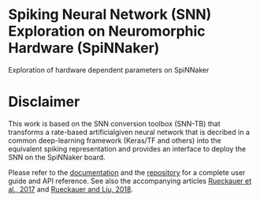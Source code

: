 # Spiking Neural Network (SNN) Exploration on Neuromorphic Hardware (SpiNNaker)
Exploration of hardware dependent parameters on SpiNNaker 

# Disclaimer

This work is based on the SNN conversion toolbox (SNN-TB) that transforms a rate-based
artificialgiven neural network that is decribed in a common deep-learning framework (Keras/TF and others) into the equivalent spiking representation
and provides an interface to deploy the SNN on the SpiNNaker board. 

Please refer to the [documentation](http://snntoolbox.readthedocs.io) and the [repository](https://github.com/NeuromorphicProcessorProject/snn_toolbox) for a complete user guide and API reference. See also the accompanying articles
[Rueckauer et al., 2017](https://www.frontiersin.org/articles/10.3389/fnins.2017.00682/abstract)
and [Rueckauer and Liu, 2018](https://ieeexplore.ieee.org/abstract/document/8351295/).

